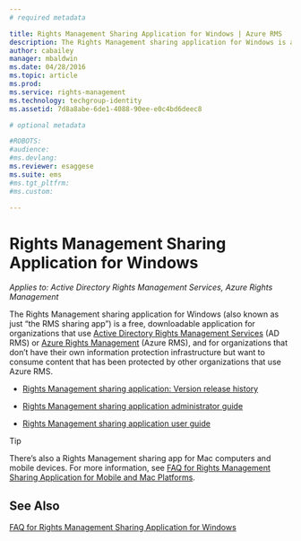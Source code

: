 ```yaml
---
# required metadata

title: Rights Management Sharing Application for Windows | Azure RMS
description: The Rights Management sharing application for Windows is a free, downloadable application for organizations that use Active Directory Rights Management Services (AD RMS) or Azure Rights Management (Azure RMS), and for organizations that don't have their own information protection infrastructure but want to consume content that has been protected by other organizations that use Azure RMS.
author: cabailey
manager: mbaldwin
ms.date: 04/28/2016
ms.topic: article
ms.prod:
ms.service: rights-management
ms.technology: techgroup-identity
ms.assetid: 7d8a8abe-6de1-4088-90ee-e0c4bd6deec8

# optional metadata

#ROBOTS:
#audience:
#ms.devlang:
ms.reviewer: esaggese
ms.suite: ems
#ms.tgt_pltfrm:
#ms.custom:

---
```


# Rights Management Sharing Application for Windows

*Applies to: Active Directory Rights Management Services, Azure Rights Management*

The Rights Management sharing application for Windows (also known as just “the RMS sharing app”) is a free, downloadable application for organizations that use [Active Directory Rights Management Services](https://technet.microsoft.com/library/cc772403.aspx) (AD RMS) or [Azure Rights Management](../understand-explore/azure-rights-management.md) (Azure RMS), and for organizations that don’t have their own information protection infrastructure but want to consume content that has been protected by other organizations that use Azure RMS.

-   [Rights Management sharing application: Version release history](sharing-app-version-release-history.md)

-   [Rights Management sharing application administrator guide](sharing-app-admin-guide.md)

-   [Rights Management sharing application user guide](sharing-app-user-guide.md)

> [!TIP]
> There’s also a Rights Management sharing app for Mac computers and mobile devices. For more information, see [FAQ for Rights Management Sharing Application for Mobile and Mac Platforms](http://technet.microsoft.com/dn451248).

## See Also
[FAQ for Rights Management Sharing Application for Windows](http://technet.microsoft.com/dn467883)

